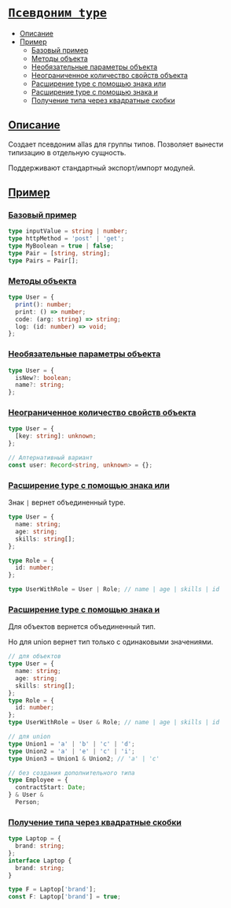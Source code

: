 # [`Псевдоним type`](../index.md)

- [Описание](#описание)
- [Пример](#пример)
  - [Базовый пример](#базовый-пример)
  - [Методы объекта](#методы-объекта)
  - [Необязательные параметры объекта](#необязательные-параметры-объекта)
  - [Неограниченное количество свойств объекта](#неограниченное-количество-свойств-объекта)
  - [Расширение type с помощью знака или](#расширение-type-с-помощью-знака-или)
  - [Расширение type с помощью знака и](#расширение-type-с-помощью-знака-и)
  - [Получение типа через квадратные скобки](#получение-типа-через-квадратные-скобки)

## [Описание](#type)

Создает псевдоним allas для группы типов. Позволяет вынести типизацию в отдельную сущность.

Поддерживают стандартный экспорт/импорт модулей.

## [Пример](#type)

### [Базовый пример](#type)

```ts
type inputValue = string | number;
type httpMethod = 'post' | 'get';
type MyBoolean = true | false;
type Pair = [string, string];
type Pairs = Pair[];
```

### [Методы объекта](#type)

```ts
type User = {
  print(): number;
  print: () => number;
  code: (arg: string) => string;
  log: (id: number) => void;
};
```

### [Необязательные параметры объекта](#type)

```ts
type User = {
  isNew?: boolean;
  name?: string;
};
```

### [Неограниченное количество свойств объекта](#type)

```ts
type User = {
  [key: string]: unknown;
};

// Алтернативный вариант
const user: Record<string, unknown> = {};
```

### [Расширение type с помощью знака или](#type)

Знак `|` вернет объединенный type.

```ts
type User = {
  name: string;
  age: string;
  skills: string[];
};

type Role = {
  id: number;
};

type UserWithRole = User | Role; // name | age | skills | id
```

### [Расширение type с помощью знака и](#type)

Для объектов вернется объединенный тип.

Но для union вернет тип только с одинаковыми значениями.

```ts
// для объектов
type User = {
  name: string;
  age: string;
  skills: string[];
};
type Role = {
  id: number;
};
type UserWithRole = User & Role; // name | age | skills | id

// для union
type Union1 = 'a' | 'b' | 'c' | 'd';
type Union2 = 'a' | 'e' | 'c' | 'i';
type Union3 = Union1 & Union2; // 'a' | 'c'

// без создания дополнительного типа
type Employee = {
  contractStart: Date;
} & User &
  Person;
```

### [Получение типа через квадратные скобки](#type)

```ts
type Laptop = {
  brand: string;
};
interface Laptop {
  brand: string;
}

type F = Laptop['brand'];
const F: Laptop['brand'] = true;
```
